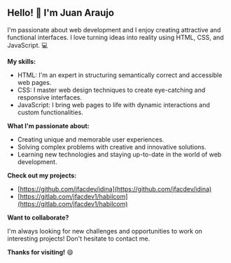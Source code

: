 ## Hello! 👋 I'm Juan Araujo

I'm passionate about web development and I enjoy creating attractive and functional interfaces. I love turning ideas into reality using HTML, CSS, and JavaScript. 💻

**My skills:**

* HTML: I'm an expert in structuring semantically correct and accessible web pages.
* CSS: I master web design techniques to create eye-catching and responsive interfaces.
* JavaScript: I bring web pages to life with dynamic interactions and custom functionalities.

**What I'm passionate about:**

* Creating unique and memorable user experiences.
* Solving complex problems with creative and innovative solutions.
* Learning new technologies and staying up-to-date in the world of web development.

**Check out my projects:**

* [https://github.com/jfacdev/idina](https://github.com/jfacdev/idina)
* [https://gitlab.com/jfacdev1/habilcom](https://gitlab.com/jfacdev1/habilcom)

**Want to collaborate?**

I'm always looking for new challenges and opportunities to work on interesting projects! Don't hesitate to contact me.

**Thanks for visiting!** 😄
